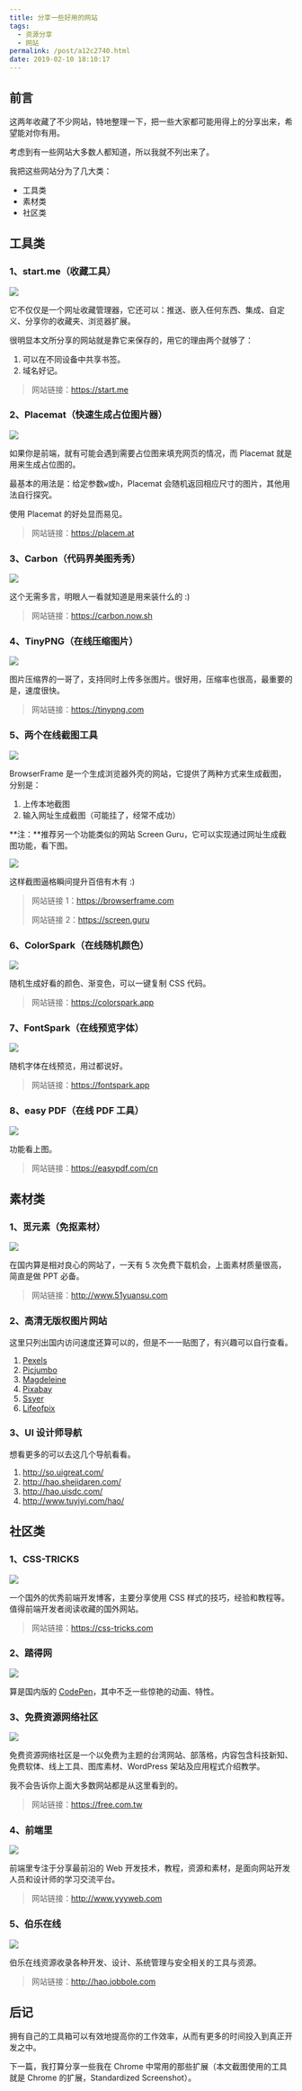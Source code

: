 ```yaml
---
title: 分享一些好用的网站
tags:
  - 资源分享
  - 网站
permalink: /post/a12c2740.html
date: 2019-02-10 18:10:17
---
```


## 前言

这两年收藏了不少网站，特地整理一下，把一些大家都可能用得上的分享出来，希望能对你有用。

考虑到有一些网站大多数人都知道，所以我就不列出来了。

我把这些网站分为了几大类：

- 工具类
- 素材类
- 社区类

## 工具类

### 1、start.me（收藏工具）

![](https://gd4ark-1258805822.cos.ap-guangzhou.myqcloud.com/images/006mS5wEgy1g01kfsb325j31460lm78s.jpg)

它不仅仅是一个网址收藏管理器，它还可以：推送、嵌入任何东西、集成、自定义、分享你的收藏夹、浏览器扩展。

很明显本文所分享的网站就是靠它来保存的，用它的理由两个就够了：

1. 可以在不同设备中共享书签。
2. 域名好记。

> 网站链接：https://start.me

### 2、Placemat（快速生成占位图片器）

![](https://gd4ark-1258805822.cos.ap-guangzhou.myqcloud.com/images/006mS5wEgy1g01kofjhs1j31460lm0v6.jpg)

如果你是前端，就有可能会遇到需要占位图来填充网页的情况，而 Placemat 就是用来生成占位图的。

最基本的用法是：给定参数`w`或`h`，Placemat 会随机返回相应尺寸的图片，其他用法自行探究。

使用 Placemat 的好处显而易见。

> 网站链接：https://placem.at

### 3、Carbon（代码界美图秀秀）

![](https://gd4ark-1258805822.cos.ap-guangzhou.myqcloud.com/images/006mS5wEgy1g01l4ctkw0j31460lm40t.jpg)

这个无需多言，明眼人一看就知道是用来装什么的 :)

> 网站链接：https://carbon.now.sh

### 4、TinyPNG（在线压缩图片）

![](https://gd4ark-1258805822.cos.ap-guangzhou.myqcloud.com/images/006mS5wEgy1g01l85eym5j31460lmqgs.jpg)

图片压缩界的一哥了，支持同时上传多张图片。很好用，压缩率也很高，最重要的是，速度很快。

> 网站链接：https://tinypng.com

### 5、两个在线截图工具

![](https://gd4ark-1258805822.cos.ap-guangzhou.myqcloud.com/images/006mS5wEgy1g01lebp7hsj31460lm0ur.jpg)

BrowserFrame 是一个生成浏览器外壳的网站，它提供了两种方式来生成截图，分别是：

1. 上传本地截图
2. 输入网址生成截图（可能挂了，经常不成功）

**注：**推荐另一个功能类似的网站 Screen Guru，它可以实现通过网址生成截图功能，看下图。

![](https://gd4ark-1258805822.cos.ap-guangzhou.myqcloud.com/images/006mS5wEgy1g01lqsaguqj315s0sa0uf.jpg)

这样截图逼格瞬间提升百倍有木有 :)

> 网站链接 1：https://browserframe.com
>
> 网站链接 2：https://screen.guru

### 6、ColorSpark（在线随机颜色）

![](https://gd4ark-1258805822.cos.ap-guangzhou.myqcloud.com/images/006mS5wEgy1g01m1i2yflj31460lmmy5.jpg)

随机生成好看的颜色、渐变色，可以一键复制 CSS 代码。

> 网站链接：https://colorspark.app

### 7、FontSpark（在线预览字体）

![](https://gd4ark-1258805822.cos.ap-guangzhou.myqcloud.com/images/006mS5wEgy1g01m2n6sy4j31460lm0ts.jpg)

随机字体在线预览，用过都说好。

> 网站链接：https://fontspark.app

### 8、easy PDF（在线 PDF 工具）

![](https://gd4ark-1258805822.cos.ap-guangzhou.myqcloud.com/images/006mS5wEgy1g01m69eod2j31460lmwg6.jpg)

功能看上图。

> 网站链接：https://easypdf.com/cn

## 素材类

### 1、觅元素（免抠素材）

![](https://gd4ark-1258805822.cos.ap-guangzhou.myqcloud.com/images/006mS5wEgy1g01mae8r2xj31460lmapg.jpg)

在国内算是相对良心的网站了，一天有 5 次免费下载机会，上面素材质量很高，简直是做 PPT 必备。

> 网站链接：http://www.51yuansu.com

### 2、高清无版权图片网站

这里只列出国内访问速度还算可以的，但是不一一贴图了，有兴趣可以自行查看。

1. [Pexels](https://www.pexels.com/)
2. [Picjumbo](https://picjumbo.com/)
3. [Magdeleine](https://magdeleine.co/)
4. [Pixabay](https://pixabay.com/)
5. [Ssyer](https://www.ssyer.com/home)
6. [Lifeofpix](https://www.lifeofpix.com/)

### 3、UI 设计师导航

想看更多的可以去这几个导航看看。

1. http://so.uigreat.com/
2. http://hao.shejidaren.com/
3. http://hao.uisdc.com/
4. http://www.tuyiyi.com/hao/

## 社区类

### 1、CSS-TRICKS

![](https://gd4ark-1258805822.cos.ap-guangzhou.myqcloud.com/images/006mS5wEgy1g01nfctm73j31460lmqal.jpg)

一个国外的优秀前端开发博客，主要分享使用 CSS 样式的技巧，经验和教程等。值得前端开发者阅读收藏的国外网站。

> 网站链接：https://css-tricks.com

### 2、踏得网

![](https://gd4ark-1258805822.cos.ap-guangzhou.myqcloud.com/images/006mS5wEgy1g01ni3d6wpj31460lmjwh.jpg)

算是国内版的 [CodePen](https://codepen.io/)，其中不乏一些惊艳的动画、特性。

### 3、免费资源网络社区

![](https://gd4ark-1258805822.cos.ap-guangzhou.myqcloud.com/images/006mS5wEgy1g01nm0f36ej31460lmaf0.jpg)

免费资源网络社区是一个以免费为主题的台湾网站、部落格，内容包含科技新知、免费软体、线上工具、图库素材、WordPress 架站及应用程式介绍教学。

我不会告诉你上面大多数网站都是从这里看到的。

> 网站链接：https://free.com.tw

### 4、前端里

![](https://gd4ark-1258805822.cos.ap-guangzhou.myqcloud.com/images/006mS5wEgy1g01nnppxtrj31460lm49o.jpg)

前端里专注于分享最前沿的 Web 开发技术，教程，资源和素材，是面向网站开发人员和设计师的学习交流平台。

> 网站链接：http://www.yyyweb.com

### 5、伯乐在线

![](https://gd4ark-1258805822.cos.ap-guangzhou.myqcloud.com/images/006mS5wEgy1g01no7r779j31460lmwgo.jpg)

伯乐在线资源收录各种开发、设计、系统管理与安全相关的工具与资源。

> 网站链接：http://hao.jobbole.com

## 后记

拥有自己的工具箱可以有效地提高你的工作效率，从而有更多的时间投入到真正开发之中。

下一篇，我打算分享一些我在 Chrome 中常用的那些扩展（本文截图使用的工具就是 Chrome 的扩展，Standardized Screenshot）。
